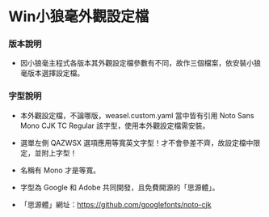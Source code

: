 # Win小狼毫外觀設定檔

### 版本說明

  - 因小狼毫主程式各版本其外觀設定檔參數有不同，故作三個檔案，依安裝小狼毫版本選擇設定檔。

### 字型說明

  - 本外觀設定檔，不論哪版，weasel.custom.yaml 當中皆有引用 Noto Sans Mono CJK TC Regular 該字型，使用本外觀設定檔需安裝。

  - 選單左側 QAZWSX 選項應用等寬英文字型！才不會參差不齊，故設定檔中限定，並附上字型！

  - 名稱有 Mono 才是等寬。

  - 字型為 Google 和 Adobe 共同開發，且免費開源的「思源體」。

  - 「思源體」網址：https://github.com/googlefonts/noto-cjk



